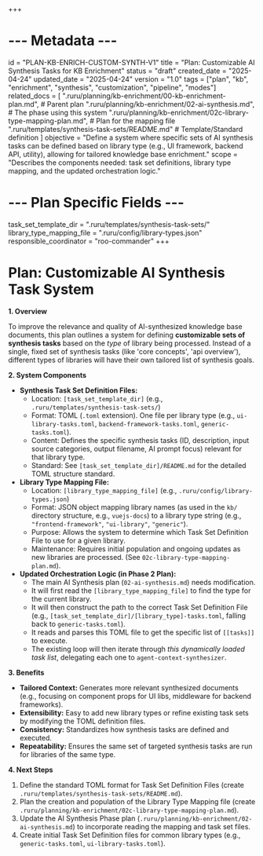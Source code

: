 +++
# --- Metadata ---
id = "PLAN-KB-ENRICH-CUSTOM-SYNTH-V1"
title = "Plan: Customizable AI Synthesis Tasks for KB Enrichment"
status = "draft"
created_date = "2025-04-24"
updated_date = "2025-04-24"
version = "1.0"
tags = ["plan", "kb", "enrichment", "synthesis", "customization", "pipeline", "modes"]
related_docs = [
    ".ruru/planning/kb-enrichment/00-kb-enrichment-plan.md", # Parent plan
    ".ruru/planning/kb-enrichment/02-ai-synthesis.md", # The phase using this system
    ".ruru/planning/kb-enrichment/02c-library-type-mapping-plan.md", # Plan for the mapping file
    ".ruru/templates/synthesis-task-sets/README.md" # Template/Standard definition
]
objective = "Define a system where specific sets of AI synthesis tasks can be defined based on library type (e.g., UI framework, backend API, utility), allowing for tailored knowledge base enrichment."
scope = "Describes the components needed: task set definitions, library type mapping, and the updated orchestration logic."
# --- Plan Specific Fields ---
task_set_template_dir = ".ruru/templates/synthesis-task-sets/"
library_type_mapping_file = ".ruru/config/library-types.json"
responsible_coordinator = "roo-commander"
+++

# Plan: Customizable AI Synthesis Task System

**1. Overview**

To improve the relevance and quality of AI-synthesized knowledge base documents, this plan outlines a system for defining **customizable sets of synthesis tasks** based on the *type* of library being processed. Instead of a single, fixed set of synthesis tasks (like 'core concepts', 'api overview'), different types of libraries will have their own tailored list of synthesis goals.

**2. System Components**

*   **Synthesis Task Set Definition Files:**
    *   Location: `[task_set_template_dir]` (e.g., `.ruru/templates/synthesis-task-sets/`)
    *   Format: TOML (`.toml` extension). One file per library type (e.g., `ui-library-tasks.toml`, `backend-framework-tasks.toml`, `generic-tasks.toml`).
    *   Content: Defines the specific synthesis tasks (ID, description, input source categories, output filename, AI prompt focus) relevant for that library type.
    *   Standard: See `[task_set_template_dir]/README.md` for the detailed TOML structure standard.
*   **Library Type Mapping File:**
    *   Location: `[library_type_mapping_file]` (e.g., `.ruru/config/library-types.json`)
    *   Format: JSON object mapping library names (as used in the `kb/` directory structure, e.g., `vuejs-docs`) to a library type string (e.g., `"frontend-framework"`, `"ui-library"`, `"generic"`).
    *   Purpose: Allows the system to determine which Task Set Definition File to use for a given library.
    *   Maintenance: Requires initial population and ongoing updates as new libraries are processed. (See `02c-library-type-mapping-plan.md`).
*   **Updated Orchestration Logic (in Phase 2 Plan):**
    *   The main AI Synthesis plan (`02-ai-synthesis.md`) needs modification.
    *   It will first read the `[library_type_mapping_file]` to find the type for the current library.
    *   It will then construct the path to the correct Task Set Definition File (e.g., `[task_set_template_dir]/[library_type]-tasks.toml`, falling back to `generic-tasks.toml`).
    *   It reads and parses this TOML file to get the specific list of `[[tasks]]` to execute.
    *   The existing loop will then iterate through *this dynamically loaded task list*, delegating each one to `agent-context-synthesizer`.

**3. Benefits**

*   **Tailored Context:** Generates more relevant synthesized documents (e.g., focusing on component props for UI libs, middleware for backend frameworks).
*   **Extensibility:** Easy to add new library types or refine existing task sets by modifying the TOML definition files.
*   **Consistency:** Standardizes how synthesis tasks are defined and executed.
*   **Repeatability:** Ensures the same set of targeted synthesis tasks are run for libraries of the same type.

**4. Next Steps**

1.  Define the standard TOML format for Task Set Definition Files (create `.ruru/templates/synthesis-task-sets/README.md`).
2.  Plan the creation and population of the Library Type Mapping file (create `.ruru/planning/kb-enrichment/02c-library-type-mapping-plan.md`).
3.  Update the AI Synthesis Phase plan (`.ruru/planning/kb-enrichment/02-ai-synthesis.md`) to incorporate reading the mapping and task set files.
4.  Create initial Task Set Definition files for common library types (e.g., `generic-tasks.toml`, `ui-library-tasks.toml`).